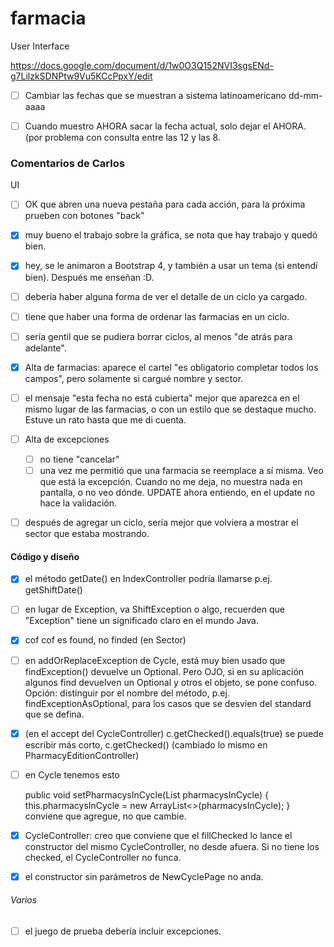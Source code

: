 # farmacia

User Interface

https://docs.google.com/document/d/1w0O3Q152NVI3sgsENd-g7LilzkSDNPtw9Vu5KCcPpxY/edit


- [ ] Cambiar las fechas que se muestran a sistema latinoamericano dd-mm-aaaa
- [ ] Cuando muestro AHORA sacar la fecha actual, solo dejar el AHORA. (por problema con consulta entre las 12 y las 8.


### Comentarios de Carlos

UI
- [ ] OK que abren una nueva pestaña para cada acción, para la próxima prueben con botones "back"
- [x] muy bueno el trabajo sobre la gráfica, se nota que hay trabajo y quedó bien.
- [x] hey, se le animaron a Bootstrap 4, y también a usar un tema (si entendí bien). Después me enseñan :D.
- [ ] debería haber alguna forma de ver el detalle de un ciclo ya cargado.
- [ ] tiene que haber una forma de ordenar las farmacias en un ciclo.
- [ ] sería gentil que se pudiera borrar ciclos, al menos "de atrás para adelante".
- [x] Alta de farmacias: aparece el cartel "es obligatorio completar todos los campos", pero solamente si cargué nombre y sector.
- [ ] el mensaje "esta fecha no está cubierta" mejor que aparezca en el mismo lugar de las farmacias, o con un estilo que se destaque mucho.
  Estuve un rato hasta que me di cuenta.
- [ ] Alta de excepciones
 	- [ ] no tiene "cancelar"
	- [ ] una vez me permitió que una farmacia se reemplace a sí misma. Veo que está la excepción. Cuando no me deja, no muestra nada en pantalla, o no veo dónde.
    UPDATE ahora entiendo, en el update no hace la validación.
- [ ] después de agregar un ciclo, sería mejor que volviera a mostrar el sector que estaba mostrando.


#### Código y diseño
- [x] el método getDate() en IndexController podría llamarse p.ej. getShiftDate()
- [ ] en lugar de Exception, va ShiftException o algo, recuerden que "Exception" tiene un significado claro en el mundo Java.
- [x] cof cof es found, no finded (en Sector)
- [ ] en addOrReplaceException de Cycle, está muy bien usado que findException() devuelve un Optional. 
  Pero OJO, si en su aplicación algunos find devuelven un Optional y otros el objeto, se pone confuso.
  Opción: distinguir por el nombre del método, p.ej. findExceptionAsOptional, para los casos que se desvíen del standard que se defina.
- [x] (en el accept del CycleController) c.getChecked().equals(true) se puede escribir más corto, c.getChecked() 
	  (cambiado lo mismo en PharmacyEditionController)
- [ ] en Cycle tenemos esto

  public void setPharmacysInCycle(List<Pharmacy> pharmacysInCycle) {
    this.pharmacysInCycle = new ArrayList<>(pharmacysInCycle);
  }
  conviene que agregue, no que cambie. 
  
- [x] CycleController: creo que conviene que el fillChecked lo lance el constructor del mismo CycleController, no desde afuera. Si no tiene los checked, el CycleController no funca.
- [x] el constructor sin parámetros de NewCyclePage no anda.

###### Varios
- [ ] el juego de prueba debería incluir excepciones.